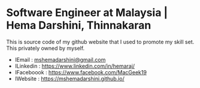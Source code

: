 # Software Engineer at Malaysia | Hema Darshini, Thinnakaran 
This is source code of my github website that I used to promote my skill set. 
This privately owned by myself. 

* IEmail : mshemadarshini@gmail.com 
* ILinkedin : https://www.linkedin.com/in/hemaraj/
* IFaceboook : https://www.facebook.com/MacGeek19
* IWebsite : https://mshemadarshini.github.io/

